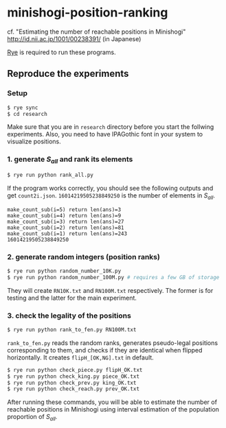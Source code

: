 # minishogi-position-ranking

<!-- [![arXiv](https://img.shields.io/badge/arXiv-1234.56789-b31b1b.svg)](https://arxiv.org/abs/1234.56789) -->

cf. "Estimating the number of reachable positions in Minishogi"  http://id.nii.ac.jp/1001/00238391/ (in Japanese)

[Rye](https://rye.astral.sh/) is required to run these programs.

## Reproduce the experiments

### Setup

```bash
$ rye sync
$ cd research
```

Make sure that you are in `research` directory before you start the follwing experiments. Also, you need to have IPAGothic font in your system to visualize positions.

### 1. generate $S_{all}$ and rank its elements

```bash
$ rye run python rank_all.py
```

If the program works correctly, you should see the following outputs and get `count2i.json`. `16014219505238849250` is the number of elements in $S_{all}$.

```text
make_count_sub(i=5) return len(ans)=3
make_count_sub(i=4) return len(ans)=9
make_count_sub(i=3) return len(ans)=27
make_count_sub(i=2) return len(ans)=81
make_count_sub(i=1) return len(ans)=243
16014219505238849250
```

### 2. generate random integers (position ranks)

```bash
$ rye run python random_number_10K.py
$ rye run python random_number_100M.py # requires a few GB of storage
```

They will create `RN10K.txt` and `RN100M.txt` respectively. The former is for testing and the latter for the main experiment.

### 3. check the legality of the positions

```bash
$ rye run python rank_to_fen.py RN100M.txt
```

`rank_to_fen.py` reads the random ranks, generates pseudo-legal positions corresponding to them, and checks if they are identical when flipped horizontally. It creates `flipH_[OK,NG].txt` in default.

```bash
$ rye run python check_piece.py flipH_OK.txt
$ rye run python check_king.py piece_OK.txt
$ rye run python check_prev.py king_OK.txt
$ rye run python check_reach.py prev_OK.txt
```

After running these commands, you will be able to estimate the number of reachable positions in Minishogi using interval estimation of the population proportion of $S_{all}$.